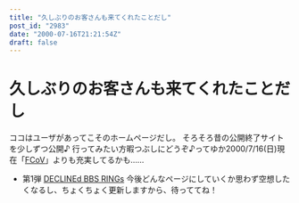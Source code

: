 ```yaml
---
title: "久しぶりのお客さんも来てくれたことだし"
post_id: "2983"
date: "2000-07-16T21:21:54Z"
draft: false
---
```


# 久しぶりのお客さんも来てくれたことだし

ココはユーザがあってこそのホームページだし。 そろそろ昔の公開終了サイトを少しずつ公開♪ 行ってみたい方暇つぶしにどうぞ♪ってゆか2000/7/16(日)現在「[FCoV](/tag/FCoV)」よりも充実してるかも…… 

  * 第1弾 [DECLINEd BBS RINGs](/tag/declined)
今後どんなページにしていくか思わず空想したくなるし、ちょくちょく更新しますから、待っててね！
